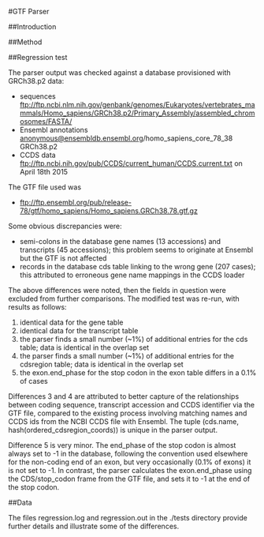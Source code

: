 #GTF Parser

##Introduction

##Method

##Regression test

The parser output was checked against a database provisioned with GRCh38.p2 data:

- sequences ftp://ftp.ncbi.nlm.nih.gov/genbank/genomes/Eukaryotes/vertebrates_mammals/Homo_sapiens/GRCh38.p2/Primary_Assembly/assembled_chromosomes/FASTA/
- Ensembl annotations anonymous@ensembldb.ensembl.org/homo_sapiens_core_78_38 GRCh38.p2
- CCDS data ftp://ftp.ncbi.nih.gov/pub/CCDS/current_human/CCDS.current.txt on April 18th 2015

The GTF file used was

- ftp://ftp.ensembl.org/pub/release-78/gtf/homo_sapiens/Homo_sapiens.GRCh38.78.gtf.gz

Some obvious discrepancies were:

- semi-colons in the database gene names (13 accessions) and transcripts (45 accessions); this problem seems to originate at Ensembl but the GTF is not affected
- records in the database cds table linking to the wrong gene (207 cases); this attributed to erroneous gene name mappings in the CCDS loader

The above differences were noted, then the fields in question were excluded from further comparisons. 
The modified test was re-run, with results as follows:

1. identical data for the gene table
2. identical data for the transcript table
3. the parser finds a small number (~1%) of additional entries for the cds table; data is identical in the overlap set
4. the parser finds a small number (~1%) of additional entries for the cdsregion table; data is identical in the overlap set
5. the exon.end_phase for the stop codon in the exon table differs in a 0.1% of cases

Differences 3 and 4 are attributed to better capture of the relationships between coding sequence, transcript accession and CCDS identifier via the GTF file, compared to the existing process involving matching names and CCDS ids from the NCBI CCDS file with Ensembl. The tuple (cds.name, hash(ordered_cdsregion_coords)) is unique in the parser output. 

Difference 5 is very minor. The end_phase of the stop codon is almost always set to -1 in the database, following the convention used elsewhere for the non-coding end of an exon, but very occasionally (0.1% of exons) it is not set to -1. In contrast, the parser calculates the exon.end_phase using the CDS/stop_codon frame from the GTF file, and sets it to -1 at the end of the stop codon. 

##Data

The files regression.log and regression.out in the ./tests directory provide further details and illustrate some of the differences.
